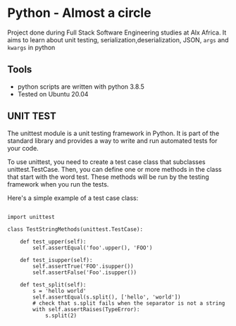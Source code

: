 # Python - Almost a circle
Project done during Full Stack Software Engineering studies at Alx Africa. It aims to learn about unit testing, serialization,deserialization, JSON, ```args``` and ```kwargs``` in python

## Tools
- python scripts are written with python 3.8.5
- Tested on Ubuntu 20.04

## UNIT TEST

The unittest module is a unit testing framework in Python. It is part of the standard library and provides a way to write and run automated tests for your code.

To use unittest, you need to create a test case class that subclasses unittest.TestCase. Then, you can define one or more methods in the class that start with the word test. These methods will be run by the testing framework when you run the tests.

Here's a simple example of a test case class:

```

import unittest

class TestStringMethods(unittest.TestCase):

    def test_upper(self):
        self.assertEqual('foo'.upper(), 'FOO')

    def test_isupper(self):
        self.assertTrue('FOO'.isupper())
        self.assertFalse('Foo'.isupper())

    def test_split(self):
        s = 'hello world'
        self.assertEqual(s.split(), ['hello', 'world'])
        # check that s.split fails when the separator is not a string
        with self.assertRaises(TypeError):
            s.split(2)
```


